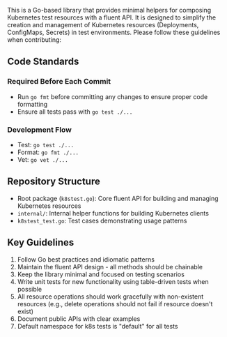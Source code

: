 This is a Go-based library that provides minimal helpers for composing Kubernetes test resources with a fluent API. It is designed to simplify the creation and management of Kubernetes resources (Deployments, ConfigMaps, Secrets) in test environments. Please follow these guidelines when contributing:

## Code Standards

### Required Before Each Commit
- Run `go fmt` before committing any changes to ensure proper code formatting
- Ensure all tests pass with `go test ./...`

### Development Flow
- Test: `go test ./...`
- Format: `go fmt ./...`
- Vet: `go vet ./...`

## Repository Structure
- Root package (`k8stest.go`): Core fluent API for building and managing Kubernetes resources
- `internal/`: Internal helper functions for building Kubernetes clients
- `k8stest_test.go`: Test cases demonstrating usage patterns

## Key Guidelines
1. Follow Go best practices and idiomatic patterns
2. Maintain the fluent API design - all methods should be chainable
3. Keep the library minimal and focused on testing scenarios
4. Write unit tests for new functionality using table-driven tests when possible
5. All resource operations should work gracefully with non-existent resources (e.g., delete operations should not fail if resource doesn't exist)
6. Document public APIs with clear examples
7. Default namespace for k8s tests is "default" for all tests
